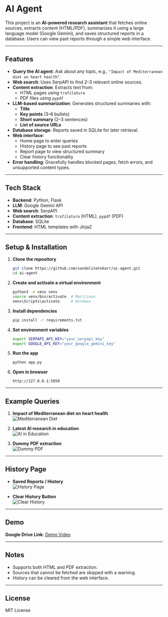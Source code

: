 # AI Agent

This project is an **AI-powered research assistant** that fetches online sources, extracts content (HTML/PDF), summarizes it using a large language model (Google Gemini), and saves structured reports in a database. Users can view past reports through a simple web interface.

---

## Features

- **Query the AI agent**: Ask about any topic, e.g., `"Impact of Mediterranean diet on heart health"`.
- **Web search**: Uses SerpAPI to find 2–3 relevant online sources.
- **Content extraction**: Extracts text from:
  - HTML pages using `trafilatura`
  - PDF files using `pypdf`
- **LLM-based summarization**: Generates structured summaries with:
  - **Title**  
  - **Key points** (3–6 bullets)  
  - **Short summary** (2–3 sentences)  
  - **List of source URLs**
- **Database storage**: Reports saved in SQLite for later retrieval.
- **Web interface**:  
  - Home page to enter queries  
  - History page to see past reports  
  - Report page to view structured summary  
  - Clear history functionality
- **Error handling**: Gracefully handles blocked pages, fetch errors, and unsupported content types.

---

## Tech Stack

- **Backend**: Python, Flask  
- **LLM**: Google Gemini API  
- **Web search**: SerpAPI  
- **Content extraction**: `trafilatura` (HTML), `pypdf` (PDF)  
- **Database**: SQLite  
- **Frontend**: HTML templates with Jinja2  

---

## Setup & Installation

1. **Clone the repository**
    ```bash
    git clone https://github.com/sandalinatekarr/ai-agent.git
    cd ai-agent
    ```

2. **Create and activate a virtual environment**
    ```bash
    python3 -m venv venv
    source venv/bin/activate  # Mac/Linux
    venv\Scripts\activate     # Windows
    ```

3. **Install dependencies**
    ```bash
    pip install -r requirements.txt
    ```

4. **Set environment variables**
    ```bash
    export SERPAPI_API_KEY="your_serpapi_key"
    export GOOGLE_API_KEY="your_google_gemini_key"
    ```

5. **Run the app**
    ```bash
    python app.py
    ```

6. **Open in browser**
    ```
    http://127.0.0.1:5050
    ```

---

## Example Queries

1. **Impact of Mediterranean diet on heart health**  
   ![Mediterranean Diet](mediterranean_diet_search.png)

2. **Latest AI research in education**  
   ![AI in Education](ai_education_search.png)

3. **Dummy PDF extraction**  
   ![Dummy PDF](dummy_pdf_search.png)

---

## History Page

- **Saved Reports / History**  
  ![History Page](history_page.png)

- **Clear History Button**  
  ![Clear History](clear_history.png)

---

## Demo

**Google Drive Link**: [Demo Video](https://drive.google.com/file/d/1dbZrXH0aljAseATpTnVZT3ewFlpb9Ntl/view?usp=sharing)

---

## Notes

- Supports both HTML and PDF extraction.  
- Sources that cannot be fetched are skipped with a warning.  
- History can be cleared from the web interface.  

---

## License

MIT License

